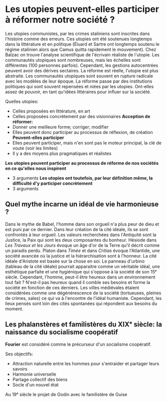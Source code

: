 
# **Les utopies peuvent**-elles **participer** à **réformer** notre société ?


Les utopies communistes, par les crimes staliniens sont inscrites dans l'histoire comme des erreurs. Ces utopies ont été soutenues longtemps dans la littérature et en politique (Éluard et Sartre ont longtemps soutenu le régime stalinien alors que Camus quitta rapidement le mouvement). Chez Balzac on trouve l'analyse scientifique de l'écrivain réaliste de l'utopie. Les communautés utopiques sont nombreuses, mais les échelles sont différentes (100 personnes parfois). Cependant, les gestions autocentrées peuvent avoir des dérives sectaires. La réforme est réelle, l'utopie est plus abstraite. Les communautés utopiques sont souvent en rupture radicale avec les modèles de leur époque. La réforme passe par des institutions politiques qui sont souvent repensées et niées par les utopies. Ont-elles assez de pouvoir, en tant qu'idées littéraires pour influer sur la société.

Quelles utopies:
* Celles proposées en littérature, en art
* Celles proposées concrètement par des visionnaires
**Acception de réformer:**
* Donner une meilleure forme; corriger; modifier
* Elles peuvent donc participer au processus de réflexion, de création
**Peuvent-elles participer**
* Elles peuvent participer, mais n'en sont pas le moteur principal, la clé de voute (voir les limites)
* Il y a des moyens plus pragmatiques et réalistes

**Les utopies peuvent participer au processus de réforme de nos sociétés en ce qu'elles nous inspirent**
* 3 arguments
**Les utopies ont toutefois, par leur définition même, la difficulté d'y participer concrètement**
* 3 arguments

## Quel mythe incarne un idéal de vie harmonieuse ?

Dans le mythe de Babel, l'homme dans son orgueil n'a plus peur de dieu et est puni par ce dernier. Dans leur création de la cité idéale, ils se sont confrontés à leur orgueil. Les valeurs recherchées dans l'Antiquité sont la Justice, la Paix qui sont les deux composantes du bonheur. Hésiode dans *Les Travaux et les Jours* évoque un âge d'or de la Terre qu'il décrit comme un paradis perdu. Platon dans *Timée* et dans *Critias* évoque l'Atlantide, une société avancée où la justice et la hiérarchisation sont à l'honneur. La cité idéale d'Aristote est basée sur la chose en soi. Le panneau d'urbino (tableau de la cité idéale) pourrait apparaitre comme un véritable idéal, une esthétique parfaite et une hygiénique qui s'oppose à la société de son 15ᵉ siècle. Cependant, l'homme, peut-il être heureux dans un environnement tout fait ? N'est-il pas heureux quand il comble ses besoins et forme la société en fonction de ces derniers.
Les villes médiévales étaient considérées comme une dégénérescence de la société (tortueuses, pleines de crimes, sales) ce qui va à l'encontre de l'idéal humaniste. Cependant, les lieux pensés sont loin des cités spontanées qui répondent aux besoins du moment. 

## Les phalanstères et familistères du XIXᵉ siècle: la naissance du socialisme coopératif 

**Fourier** est considéré comme le précurseur d'un socialisme coopératif. 

Ses objectifs: 
* Attraction naturelle entre les hommes pour s'entraider et partager leurs savoirs
* Harmonie universelle
* Partage collectif des biens
* Socle d'un nouvel état

Au 19ᵉ siècle le projet de Godin avec le familistère de Guise 

<!--stackedit_data:
eyJoaXN0b3J5IjpbNTgxNTQ1ODU0LDU2MjEwNjAzNiwtODM2OT
k2NjQ4LC0xMDAzMTYzNDQwLDQ0MjU0NzkyOCwxNTg1ODcyNjk3
LDgyNTY0NDE1OV19
-->